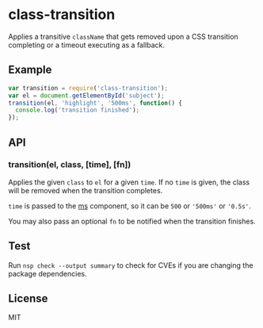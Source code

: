 
# class-transition

Applies a transitive `className` that gets removed upon a CSS
transition completing or a timeout executing as a fallback.

## Example

```js
var transition = require('class-transition');
var el = document.getElementById('subject');
transition(el, 'highlight', '500ms', function() {
  console.log('transition finished');
});
```

## API

### transition(el, class, [time], [fn])

Applies the given `class` to `el` for a given `time`.
If no `time` is given, the class will be removed when
the transition completes.

`time` is passed to the
[ms](http://github.com/guille/ms) component, so it can be `500` or `'500ms'` or `'0.5s'`.

You may also pass an optional `fn` to be notified
when the transition finishes.

## Test

Run `nsp check --output summary` to check for CVEs if you are changing the package dependencies.

## License

MIT
